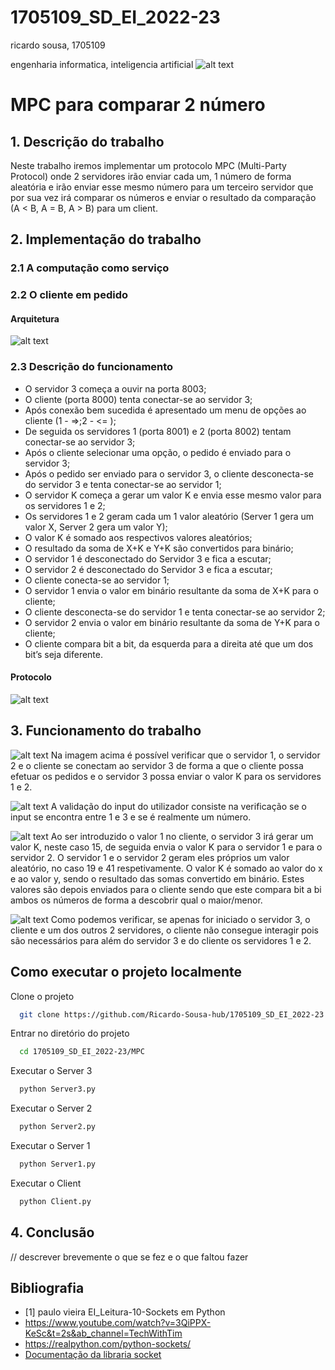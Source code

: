 # 1705109_SD_EI_2022-23

ricardo sousa, 1705109

engenharia informatica, inteligencia artificial
![alt text](./images/ia.png)

# MPC para comparar 2 número

## 1. Descrição do trabalho
Neste trabalho iremos implementar um protocolo MPC (Multi-Party Protocol) onde 2 servidores irão enviar cada um, 1 número de forma aleatória e irão enviar esse mesmo número para um terceiro servidor que por sua vez irá comparar os números e enviar o resultado da comparação (A < B, A = B, A > B) para um client.

## 2. Implementação do trabalho

### 2.1 A computação como serviço

### 2.2 O cliente em pedido
#### Arquitetura
![alt text](./images/Arquitetura.svg)

### 2.3 Descrição do funcionamento

- O servidor 3 começa a ouvir na porta 8003;
- O cliente (porta 8000) tenta conectar-se ao servidor 3;
- Após conexão bem sucedida é apresentado um menu de opções ao cliente (1 - =>;2 - <= );
- De seguida os servidores 1 (porta 8001) e 2 (porta 8002) tentam conectar-se ao servidor 3;
- Após o cliente selecionar uma opção, o pedido é enviado para o servidor 3;
- Após o pedido ser enviado para o servidor 3, o cliente desconecta-se do servidor 3 e tenta conectar-se ao servidor 1;
- O servidor K começa a gerar um valor K e envia esse mesmo valor para os servidores 1 e 2;
- Os servidores 1 e 2 geram cada um 1 valor aleatório (Server 1 gera um valor X, Server 2 gera um valor Y);
- O valor K é somado aos respectivos valores aleatórios;
- O resultado da soma de X+K e Y+K são convertidos para binário;
- O servidor 1 é desconectado do Servidor 3 e fica a escutar;
- O servidor 2 é desconectado do Servidor 3 e fica a escutar;
- O cliente conecta-se ao servidor 1;
- O servidor 1 envia o valor em binário resultante da soma de X+K para o cliente;
- O cliente desconecta-se do servidor 1 e tenta conectar-se ao servidor 2;
- O servidor 2 envia o valor em binário resultante da soma de Y+K para o cliente;
- O cliente compara bit a bit, da esquerda para a direita até que um dos bit’s seja diferente. 
#### Protocolo
![alt text](./images/Protocolo.svg)

## 3. Funcionamento do trabalho

![alt text](./images/img1.png)
Na imagem acima é possível verificar que o servidor 1, o servidor 2 e o cliente se conectam ao servidor 3 de forma a que o cliente possa efetuar os pedidos e o servidor 3 possa enviar o valor K para os servidores 1 e 2.

![alt text](./images/img2.png)
A validação do input do utilizador consiste na verificação se o input se encontra entre 1 e 3 e se é realmente um número.

![alt text](./images/img3.png)
Ao ser introduzido o valor 1 no cliente, o servidor 3 irá gerar um valor K, neste caso 15, de seguida envia o valor K para o servidor 1 e para o servidor 2. O servidor 1 e o servidor 2 geram eles próprios um valor aleatório, no caso 19 e 41 respetivamente.
O valor K é somado ao valor do x e ao valor y, sendo o resultado das somas convertido em binário.
Estes valores são depois enviados para o cliente sendo que este compara bit a bi ambos os números de forma a descobrir qual o maior/menor.


![alt text](./images/img4.png)
Como podemos verificar, se apenas for iniciado o servidor 3, o cliente e um dos outros 2 servidores, o cliente não consegue interagir pois são necessários para além do servidor 3 e do cliente os servidores 1 e 2.

## Como executar o projeto localmente
Clone o projeto

```bash
  git clone https://github.com/Ricardo-Sousa-hub/1705109_SD_EI_2022-23.git
```

Entrar no diretório do projeto

```bash
  cd 1705109_SD_EI_2022-23/MPC
```

Executar o Server 3

```bash
  python Server3.py
```


Executar o Server 2

```bash
  python Server2.py
```

Executar o Server 1

```bash
  python Server1.py
```

Executar o Client

```bash
  python Client.py
```

## 4. Conclusão
// descrever brevemente o que se fez e o que faltou fazer

## Bibliografia
 - [1] paulo vieira EI_Leitura-10-Sockets em Python
 - https://www.youtube.com/watch?v=3QiPPX-KeSc&t=2s&ab_channel=TechWithTim
 - https://realpython.com/python-sockets/
 - [Documentação da libraria socket](https://docs.python.org/3/library/socket.html)

